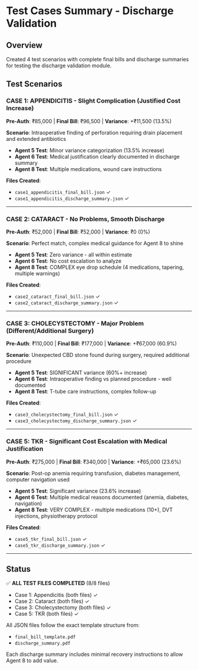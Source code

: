 # Test Cases Summary - Discharge Validation

## Overview
Created 4 test scenarios with complete final bills and discharge summaries for testing the discharge validation module.

## Test Scenarios

### CASE 1: APPENDICITIS - Slight Complication (Justified Cost Increase)
**Pre-Auth**: ₹85,000 | **Final Bill**: ₹96,500 | **Variance**: +₹11,500 (13.5%)

**Scenario**: Intraoperative finding of perforation requiring drain placement and extended antibiotics
- **Agent 5 Test**: Minor variance categorization (13.5% increase)
- **Agent 6 Test**: Medical justification clearly documented in discharge summary
- **Agent 8 Test**: Multiple medications, wound care instructions

**Files Created**:
- `case1_appendicitis_final_bill.json` ✓
- `case1_appendicitis_discharge_summary.json` ✓

---

### CASE 2: CATARACT - No Problems, Smooth Discharge
**Pre-Auth**: ₹52,000 | **Final Bill**: ₹52,000 | **Variance**: ₹0 (0%)

**Scenario**: Perfect match, complex medical guidance for Agent 8 to shine
- **Agent 5 Test**: Zero variance - all within estimate
- **Agent 6 Test**: No cost escalation to analyze
- **Agent 8 Test**: COMPLEX eye drop schedule (4 medications, tapering, multiple warnings)

**Files Created**:
- `case2_cataract_final_bill.json` ✓
- `case2_cataract_discharge_summary.json` ✓

---

### CASE 3: CHOLECYSTECTOMY - Major Problem (Different/Additional Surgery)
**Pre-Auth**: ₹110,000 | **Final Bill**: ₹177,000 | **Variance**: +₹67,000 (60.9%)

**Scenario**: Unexpected CBD stone found during surgery, required additional procedure
- **Agent 5 Test**: SIGNIFICANT variance (60%+ increase)
- **Agent 6 Test**: Intraoperative finding vs planned procedure - well documented
- **Agent 8 Test**: T-tube care instructions, complex follow-up

**Files Created**:
- `case3_cholecystectomy_final_bill.json` ✓
- `case3_cholecystectomy_discharge_summary.json` ✓

---

### CASE 5: TKR - Significant Cost Escalation with Medical Justification
**Pre-Auth**: ₹275,000 | **Final Bill**: ₹340,000 | **Variance**: +₹65,000 (23.6%)

**Scenario**: Post-op anemia requiring transfusion, diabetes management, computer navigation used
- **Agent 5 Test**: Significant variance (23.6% increase)
- **Agent 6 Test**: Multiple medical reasons documented (anemia, diabetes, navigation)
- **Agent 8 Test**: VERY COMPLEX - multiple medications (10+), DVT injections, physiotherapy protocol

**Files Created**:
- `case5_tkr_final_bill.json` ✓
- `case5_tkr_discharge_summary.json` ✓

---

## Status
✅ **ALL TEST FILES COMPLETED** (8/8 files)
- Case 1: Appendicitis (both files) ✓
- Case 2: Cataract (both files) ✓
- Case 3: Cholecystectomy (both files) ✓
- Case 5: TKR (both files) ✓

All JSON files follow the exact template structure from:
- `final_bill_template.pdf`
- `discharge_summary.pdf`

Each discharge summary includes minimal recovery instructions to allow Agent 8 to add value.
